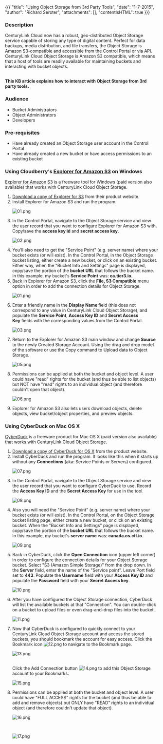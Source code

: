 {{{
  "title": "Using Object Storage from 3rd Party Tools",
  "date": "1-7-2015",
  "author": "Richard Seroter",
  "attachments": [],
  "contentIsHTML": true
}}}

<h3>Description</h3>
<p>CenturyLink Cloud now has a robust, geo-distributed Object Storage service capable of storing any type of digital content. Perfect for data backups, media distribution, and file transfers, the Object Storage is Amazon S3-compatible and accessible from
  the Control Portal or via API. CenturyLink Cloud Object Storage is Amazon S3 compatible, which means that a host of tools are readily available for maintaining buckets and interacting with bucket objects.</p>
  </br>
  <strong>This KB article explains how to interact with Object Storage from 3rd party tools.</strong>
</p>
<h3>Audience</h3>
<ul>
  <li>Bucket Administrators</li>
  <li>Object Administrators</li>
  <li>Developers</li>
</ul>
<h3>Pre-requisites</h3>
<ul>
  <li>Have already created an Object Storage user account in the Control Portal</li>
  <li>Have already created a new bucket or have access permissions to an existing bucket</li>
</ul> 
<h3>Using Cloudberry&#39;s <a href="http://www.cloudberrylab.com/">Explorer for Amazon S3</a>&nbsp;on Windows</h3>
  <p><a href="http://www.cloudberrylab.com/">Explorer for Amazon S3</a>&nbsp;is a freeware tool for Windows (paid version also available) that works with CenturyLink Cloud Object Storage.
  </p>
<ol>
  <li><a href="http://www.cloudberrylab.com/free-amazon-s3-explorer-cloudfront-IAM.aspx">Download a copy of Explorer for S3</a> from their product website.
  </li>
  <li>Install Explorer for Amazon S3 and run the program.
    <p><img src="https://t3n.zendesk.com/attachments/token/hk3EDH82esD9JlHc0XaJ1tCI6/?name=01.png" alt="01.png" />
    </p>
  </li>
  <li>In the Control Portal, navigate to the Object Storage service and view the user record that you want to configure Explorer for Amazon S3 with. Copy/save the&nbsp;<strong>access key id</strong>&nbsp;and&nbsp;<strong>secret access key</strong>.
    <p><img src="https://t3n.zendesk.com/attachments/token/fEYdYbXwcrEGGkfJBtavv318U/?name=02.png" alt="02.png" />
    </p>
  </li>
  <li>You&#39;ll also need to get the &#34;Service Point&#34; (e.g. server name) where your bucket exists (or will exist). In the Control Portal, in the Object Storage bucket listing, either create a new bucket, or click on an existing bucket. Either way, when the &#34;Bucket Info and Settings&#34; page is displayed, copy/save the portion of the <strong>bucket URL</strong> that follows the bucket name. In this example, my bucket&#39;s&nbsp;<strong>Service Point</strong>&nbsp;was: <strong>ca.tier3.io</strong>. 
  </li>
  <li>Back in Explorer for Amazon S3, click the <strong>File, S3 Compatible</strong> menu option in order to add the connection details for Object Storage.
    <p><img src="https://t3n.zendesk.com/attachments/token/87ta5NWRhlj7cmk0WlGlC84vX/?name=01.png" alt="01.png" />
    </p>
  </li>
  <li>Enter a friendly name in the&nbsp;<strong>Display Name&nbsp;</strong>field (this does not correspond to any value in CenturyLink Cloud Object Storage), and populate the <strong>Service Point</strong>,&nbsp;<strong>Access Key ID</strong>&nbsp;and&nbsp;<strong>Secret Access Key</strong>&nbsp;fields with the corresponding values from the Control Portal.
    <p><img src="https://t3n.zendesk.com/attachments/token/QqoxEfC8rImNPstoke3KDODmj/?name=03.png" alt="03.png" />
    </p>
  </li>
  <li>
    <p>Return to the Explorer for Amazon S3 main window and change <strong>Source</strong> to the newly Created Storage Account. Using the drag and drop model of the software or use the Copy command to Upload data to Object Storage.</p>
    <p><img src="https://t3n.zendesk.com/attachments/token/9BDZDWtOfEbqPvaJ64pHAvmI0/?name=05.png" alt="05.png" />
    </p>
  </li>
  <li>Permissions can be applied at both the bucket and object level. A user could have &#34;read&#34; rights for the bucket (and thus be able to list objects) but NOT have &#34;read&#34; rights to an individual object (and therefore couldn&#39;t open that object).
    <p><img src="https://t3n.zendesk.com/attachments/token/Cv1ndjweYcJSSc0lMoZgLdpT9/?name=06.png" alt="06.png" />
    </p>
  </li>
  <li>Explorer for Amazon S3 also lets users download objects, delete objects, view bucket/object properties, and preview objects.
  </li>
</ol>
<h3>Using CyberDuck on Mac OS X</h3>
  <p><a href="https://cyberduck.io/?l=en">CyberDuck</a>&nbsp;is a freeware product for Mac OS X (paid version also available) that works with CenturyLink Cloud Object Storage.
  </p>
<ol>
  <li><a href="https://update.cyberduck.io/Cyberduck-4.7.2.zip">Download a copy of CyberDuck for OS X</a> from the product website.</li>
  <li>Install CyberDuck and run the program. It looks like this when it starts up without any <strong>Connections</strong> (aka: Service Points or Servers) configured.
    <p><img src="../images/cyberduck-new-install.png" alt="07.png" />
    </p>
  </li>
  <li>In the Control Portal, navigate to the Object Storage service and view the user record that you want to configure CyberDuck to use. Record the&nbsp;<strong>Access Key ID</strong>&nbsp;and the&nbsp;<strong>Secret Access Key</strong>&nbsp;for use in the tool.
    <p><img src="../images/object-storage-user-record-edited.png" alt="08.png" />
    </p>
  </li>
  <li>Also you will need the &#34;Service Point&#34; (e.g. server name) where your bucket exists (or will exist). In the Control Portal, on the Object Storage bucket listing page, either create a new bucket, or click on an existing bucket. When the &#34;Bucket Info and Settings&#34; page is displayed, copy/save the portion of the&nbsp;<strong>bucket URL</strong>&nbsp;that follows the bucket name. In this example, my bucket&#39;s&nbsp;<strong>server name</strong>&nbsp;was: <strong>canada.os.ctl.io</strong>. 
    <p><img src="../images/object-storage-bucket-info-and-settings.png" alt="09.png" />
    </p>
  </li>
  <li>Back in CyberDuck, click the <strong>Open Connection</strong> icon (upper left corner) in order to configure the connection details for your Object Storage bucket. Select &#34;S3 (Amazon Simple Storage)&#34; from the drop down. In the&nbsp;<strong>Server</strong>&nbsp;field, enter the name of the &#34;Service point&#34;. Leave Port field set to <strong>443</strong>. Populate the <strong>Username</strong> field with your&nbsp;<strong>Access Key ID</strong>&nbsp;and populate the&nbsp;<strong>Password</strong>&nbsp;field with your&nbsp;<strong>Secret Access key</strong>. 
    <p><img src="../images/cyberduck-setup-connection.png" alt="10.png" />
    </p>
  </li>
  <li>
    <p>After you have configured the Object Storage connection, CyberDuck will list the available buckets at that &#34;Connection&#34;. You can double-click on a bucket to upload files or even drag-and-drop files into the bucket.</p>
    <p><img src="../images/cyberduck-established-connection.png" alt="11.png" />
    </p>
  </li>
  <li>Now that CyberDuck is configured to quickly connect to your CenturyLink Cloud Object Storage account and access the stored buckets, you should bookmark the account for easy access. Click the Bookmark icon <img src="../images/cyberduck-bookmark-icon.png" alt="12.png" /> to navigate to the Bookmark page. 
    <p><img src="../images/cyberduck-bookmark-page.png" alt="13.png" />
    </p>
    </br>
    Click the Add Connection button <img src="../images/cyberduck-bookmark-page-add-connection-icon.png" alt="14.png" /> to add this Object Storage account to your Bookmarks. 
    <p><img src="../images/cyberduck-bookmark-added.png" alt="15.png" />
    </p>
  </li>
  <li>Permissions can be applied at both the bucket and object level. A user could have &#34;FULL ACCESS&#34; rights for the bucket (and thus be able to add and remove objects) but ONLY have &#34;READ&#34; rights to an individual object (and therefore couldn&#39;t update that object).
    <p><img src="../images/cyberduck-bucket-permissions.png" alt="16.png" />
    </p>
    </br>   
    <p><img src="../images/cyberduck-object-permissions.png" alt="17.png" />
    </p>
  </li>
</ol>
